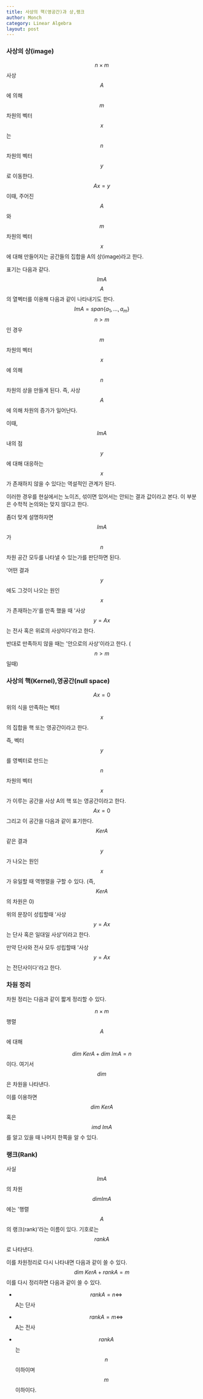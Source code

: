 ```yaml
---
title: 사상의 핵(영공간)과 상,랭크
author: Monch
category: Linear Algebra
layout: post
---
```


<h3><b>사상의 상(image)</b></h3>

$$n \times m$$사상 $$A$$에 의해 $$m$$차원의 벡터 $$x$$는 $$n$$차원의 벡터 $$y$$로 이동한다.
$$
Ax=y
$$
이때, 주어진 $$A$$와 $$m$$차원의 벡터 $$x$$에 대해 만들어지는 공간들의 집합을 A의 상(image)라고 한다.

표기는 다음과 같다.
$$
ImA
$$
$$A$$의 열벡터를 이용해 다음과 같이 나타내기도 한다.
$$
Im A = span \{ a_{1}, ..., a_{m} \}
$$
$$n>m$$인 경우 $$m$$차원의 벡터 $$x$$에 의해 $$n$$차원의 상을 만들게 된다. 즉, 사상 $$A$$에 의해 차원의 증가가 일어난다.

이때, $$ImA$$내의 점 $$y$$에 대해 대응하는 $$x$$가 존재하지 않을 수 있다는 역설적인 관계가 된다.

이러한 경우를 현실에서는 노이즈, 섞이면 있어서는 안되는 결과 값이라고 본다. 이 부분은 수학적 논의와는 맞지 않다고 한다.

좀더 맞게 설명하자면 $$ImA$$가 $$n$$차원 공간 모두를 나타낼 수 있는가를 판단하면 된다.

'어떤 결과 $$y$$에도 그것이 나오는 원인 $$x$$가 존재하는가'를 만족 했을 때 '사상 $$y=Ax$$는 전사 혹은 위로의 사상이다'라고 한다.

반대로 만족하지 않을 때는 '안으로의 사상'이라고 한다. ($$n>m$$ 일때)





<h3><b>사상의 핵(Kernel),영공간(null space)</b></h3>

$$
Ax=0
$$

위의 식을 만족하는 벡터 $$x$$의 집합을 핵 또는 영공간이라고 한다.

즉, 벡터$$y$$를 영벡터로 만드는 $$n$$차원의 벡터 $$x$$가 이루는 공간을 사상 A의 핵 또는 영공간이라고 한다.
$$
Ax=0
$$
그리고 이 공간을 다음과 같이 표기한다.
$$
Ker A
$$
같은 결과 $$y$$가 나오는 원인 $$x$$가 유일할 때 역행렬을 구할 수 있다. (즉, $$KerA$$의 차원은 0)

위의 문장이 성립할때 '사상 $$y=Ax$$는 단사 혹은 일대일 사상'이라고 한다.

만약 단사와 전사 모두 성립할때 '사상 $$y=Ax$$는 전단사이다'라고 한다.



<h3><b>차원 정리</b></h3>

차원 정리는 다음과 같이 짧게 정리할 수 있다.

$$n \times m$$ 행렬 $$A$$에 대해

$$dim \ KerA + dim \ ImA=n$$이다. 여기서 $$dim$$은 차원을 나타낸다.

이를 이용하면 $$dim \ KerA$$혹은 $$imd \ ImA$$를 알고 있을 때 나머지 한쪽을 알 수 있다.	



<h3><b>랭크(Rank)</b></h3>

사실 $$Im A$$의 차원 $$dim Im A$$에는 '행렬 $$A$$의 랭크(rank)'라는 이름이 있다. 기호로는 $$rank A$$로 나타낸다.

이를 차원정리로 다시 나타내면 다음과 같이 쓸 수 있다.
$$
dim \ Ker A + rank A = m
$$
이를 다시 정리하면 다음과 같이 쓸 수 있다.

- $$rank A = n \Leftrightarrow$$ A는 단사
- $$rank A = m \Leftrightarrow$$ A는 전사

- $$rank A$$는 $$n$$ 이하이며 $$m$$이하이다. 

